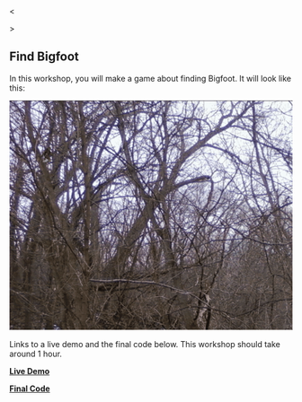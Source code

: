 <<Section Header>>

# Find Bigfoot

In this workshop, you will make a game about finding Bigfoot. It will look like this: 

[![Preview of final project](https://github.com/bitprj/workshops/raw/f87c9df02bb2ef02e614d50eea6467efd890612f/find_bigfoot/img/final_screenshot.gif)](https://github.com/bitprj/workshops/blob/f87c9df02bb2ef02e614d50eea6467efd890612f/find_bigfoot/img/final_screenshot.gif)

Links to a live demo and the final code below. This workshop should take around 1 hour.

[**Live Demo**](http://prophetorpheus.github.io/find_bigfoot/)

[**Final Code**](https://github.com/prophetorpheus/prophetorpheus.github.io/tree/master/find_bigfoot)